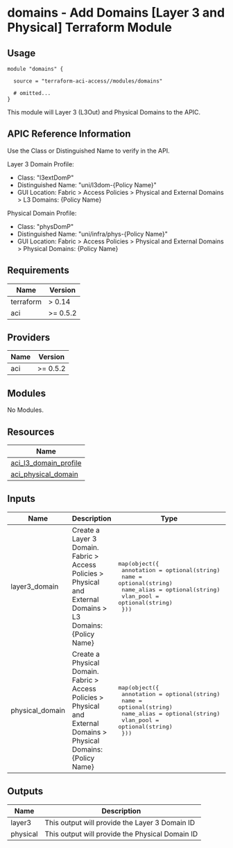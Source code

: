# domains - Add Domains [Layer 3 and Physical] Terraform Module

## Usage

```hcl
module "domains" {

  source = "terraform-aci-access//modules/domains"

  # omitted...
}
```

This module will Layer 3 (L3Out) and Physical Domains to the APIC.

## APIC Reference Information

Use the Class or Distinguished Name to verify in the API.

Layer 3 Domain Profile:

* Class: "l3extDomP"
* Distinguished Name: "uni/l3dom-{Policy Name}"
* GUI Location: Fabric > Access Policies > Physical and External Domains > L3 Domains: {Policy Name}

Physical Domain Profile:

* Class: "physDomP"
* Distinguished Name: "uni/infra/phys-{Policy Name}"
* GUI Location: Fabric > Access Policies > Physical and External Domains > Physical Domains: {Policy Name}

<!-- BEGINNING OF PRE-COMMIT-TERRAFORM DOCS HOOK -->
## Requirements

| Name | Version |
|------|---------|
| terraform | > 0.14 |
| aci | >= 0.5.2 |

## Providers

| Name | Version |
|------|---------|
| aci | >= 0.5.2 |

## Modules

No Modules.

## Resources

| Name |
|------|
| [aci_l3_domain_profile](https://registry.terraform.io/providers/ciscodevnet/aci/0.5.2/docs/resources/l3_domain_profile) |
| [aci_physical_domain](https://registry.terraform.io/providers/ciscodevnet/aci/0.5.2/docs/resources/physical_domain) |

## Inputs

| Name | Description | Type | Default | Required |
|------|-------------|------|---------|:--------:|
| layer3\_domain | Create a Layer 3 Domain.  Fabric > Access Policies > Physical and External Domains > L3 Domains: {Policy Name} | <pre>map(object({<br>    annotation = optional(string)<br>    name       = optional(string)<br>    name_alias = optional(string)<br>    vlan_pool  = optional(string)<br>  }))</pre> | <pre>{<br>  "default": {<br>    "annotation": "",<br>    "name": "l3out",<br>    "name_alias": "",<br>    "vlan_pool": ""<br>  }<br>}</pre> | no |
| physical\_domain | Create a Physical Domain.  Fabric > Access Policies > Physical and External Domains > Physical Domains: {Policy Name} | <pre>map(object({<br>    annotation = optional(string)<br>    name       = optional(string)<br>    name_alias = optional(string)<br>    vlan_pool  = optional(string)<br>  }))</pre> | <pre>{<br>  "default": {<br>    "annotation": "",<br>    "name": "access",<br>    "name_alias": "",<br>    "vlan_pool": "access"<br>  }<br>}</pre> | no |

## Outputs

| Name | Description |
|------|-------------|
| layer3 | This output will provide the Layer 3 Domain ID |
| physical | This output will provide the Physical Domain ID |
<!-- END OF PRE-COMMIT-TERRAFORM DOCS HOOK -->

